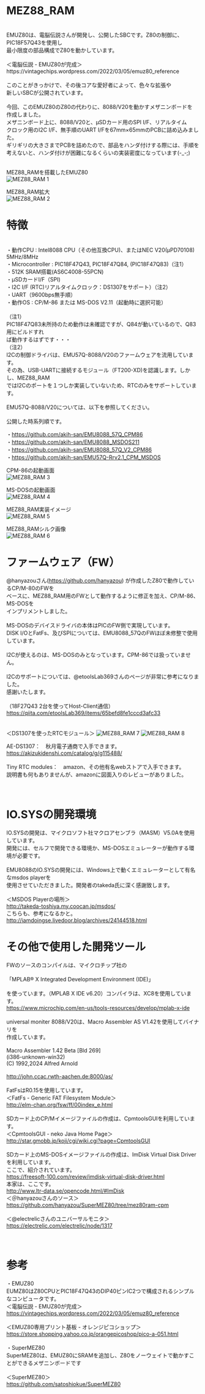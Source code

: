 # MEZ88_RAM<br>
<br>
EMUZ80は、電脳伝説さんが開発し、公開したSBCです。Z80の制御に、PIC18F57Q43を使用し<br>
最小限度の部品構成でZ80を動かしています。<br>
<br>
＜電脳伝説 - EMUZ80が完成＞  <br>
https://vintagechips.wordpress.com/2022/03/05/emuz80_reference  <br>
<br>
このことがきっかけで、その後コアな愛好者によって、色々な拡張や<br>
新しいSBCが公開されています。<br>
<br>
今回、このEMUZ80のZ80の代わりに、8088/V20を動かすメザニンボードを<br>
作成しました。<br>
メザニンボード上に、8088/V20と、μSDカード用のSPI I/F、リアルタイム<br>
クロック用のI2C I/F、無手順のUART I/Fを67mm×65mmのPCBに詰め込みました。<br>
ギリギリの大きさまでPCBを詰めたので、部品をハンダ付けする際には、手順を<br>
考えないと、ハンダ付けが困難になるくらいの実装密度になっています(-_-;)<br>
<br>

MEZ88_RAMを搭載したEMUZ80<br>
![MEZ88_RAM 1](photo/P1020561.JPG)

MEZ88_RAM拡大<br>
![MEZ88_RAM 2](photo/P1020564.JPG)

# 特徴<br>
<br>
・動作CPU : Intel8088 CPU（その他互換CPU)、またはNEC V20(μPD70108) 5MHz/8MHz<br>
・Microcontroller : PIC18F47Q43, PIC18F47Q84, (PIC18F47Q83)（注1）<br>
・512K SRAM搭載(AS6C4008-55PCN)<br>
・μSDカードI/F（SPI)<br>
・I2C I/F (RTC)リアルタイムクロック：DS1307をサポート）（注2）<br>
・UART（9600bps無手順）<br>
・動作OS : CP/M-86 または MS-DOS V2.11（起動時に選択可能）<br>
<br>
（注1）<br>
PIC18F47Q83未所持のため動作は未確認ですが、Q84が動いているので、Q83用にビルドすれ<br>
ば動作するはずです・・・<br>
（注2）<br>
I2Cの制御ドライバは、EMU57Q-8088/V20のファームウェアを流用しています。<br>
その為、USB-UARTに接続するモジュール（FT200-XD)を認識します。しかし、MEZ88_RAM<br>
ではI2Cのポートを１つしか実装していないため、RTCのみをサポートしています。<br>
<br>
EMU57Q-8088/V20については、以下を参照してください。<br>
<br>
公開した時系列順です。<br>

・https://github.com/akih-san/EMU8088_57Q_CPM86<br>
・https://github.com/akih-san/EMU8088_MSDOS211<br>
・https://github.com/akih-san/EMU8088_57Q_V2_CPM86<br>
・https://github.com/akih-san/EMU57Q-Rrv2.1_CPM_MSDOS<br>


CPM-86の起動画面<br>
![MEZ88_RAM 3](photo/cpm_open.png)

MS-DOSの起動画面<br>
![MEZ88_RAM 4](photo/msdos_open.png)


MEZ88_RAM実装イメージ<br>
![MEZ88_RAM 5](photo/094023.png)


MEZ88_RAMシルク画像<br>
![MEZ88_RAM 6](photo/093906.png)

# ファームウェア（FW）
@hanyazouさん(https://github.com/hanyazou) が作成したZ80で動作しているCP/M-80のFWを<br>
ベースに、MEZ88_RAM用のFWとして動作するように修正を加え、CP/M-86、MS-DOSを<br>
インプリメントしました。<br>
<br>
MS-DOSのデバイスドライバの本体はPICのFW側で実現しています。<br>
DISK I/OとFatFs、及びSPIについては、EMU8088_57QのFWほぼ未修整で使用しています。<br>
<br>
I2Cが使えるのは、MS-DOSのみとなっています。CPM-86では扱っていません。<br>
<br>
I2Cのサポートについては、@etoolsLab369さんのページが非常に参考になりました。<br>
感謝いたします。<br>
<br>
（18F27Q43 2台を使ってHost-Client通信）<br>
https://qiita.com/etoolsLab369/items/65befd8fe1cccd3afc33<br>
<br>
<br>
＜DS1307を使ったRTCモジュール＞
![MEZ88_RAM 7](photo/P1020512.JPG)
![MEZ88_RAM 8](photo/P1020513.JPG)

AE-DS1307：　秋月電子通商で入手できます。<br>
https://akizukidenshi.com/catalog/g/g115488/<br>
<br>
Tiny RTC modules：　amazon、その他有名webストアで入手できます。<br>
説明書も何もありませんが、amazonに図面入りのレビューがありました。<br>
<br>
<br>
# IO.SYSの開発環境
IO.SYSの開発は、マイクロソフト社マクロアセンブラ（MASM）V5.0Aを使用しています。<br>
開発には、セルフで開発できる環境か、MS-DOSエミュレーターが動作する環境が必要です。<br>
<br>
EMU8088のIO.SYSの開発には、Windows上で動くエミュレーターとして有名なmsdos playerを<br>
使用させていただきました。開発者のtakeda氏に深く感謝致します。<br>
<br>
＜MSDOS Playerの場所＞<br>
http://takeda-toshiya.my.coocan.jp/msdos/
<br>
こちらも、参考になるかと。<br>
http://iamdoingse.livedoor.blog/archives/24144518.html


# その他で使用した開発ツール
FWのソースのコンパイルは、マイクロチップ社の<br>
<br>
「MPLAB® X Integrated Development Environment (IDE)」<br>
<br>
を使っています。（MPLAB X IDE v6.20）コンパイラは、XC8を使用しています。<br>
https://www.microchip.com/en-us/tools-resources/develop/mplab-x-ide<br>
<br>
universal moniter 8088/V20は、Macro Assembler AS V1.42を使用してバイナリを<br>
作成しています。<br>
<br>
Macro Assembler 1.42 Beta [Bld 269]<br>
(i386-unknown-win32)<br>
(C) 1992,2024 Alfred Arnold<br>
<br>
http://john.ccac.rwth-aachen.de:8000/as/<br>
<br>
FatFsはR0.15を使用しています。<br>
＜FatFs - Generic FAT Filesystem Module＞<br>
http://elm-chan.org/fsw/ff/00index_e.html<br>
<br>
SDカード上のCP/Mイメージファイルの作成は、CpmtoolsGUIを利用しています。<br>
＜CpmtoolsGUI - neko Java Home Page＞<br>
http://star.gmobb.jp/koji/cgi/wiki.cgi?page=CpmtoolsGUI<br>
<br>
SDカード上のMS-DOSイメージファイルの作成は、ImDisk Virtual Disk Driverを利用しています。<br>
ここで、紹介されています。<br>
https://freesoft-100.com/review/imdisk-virtual-disk-driver.html
<br>
本家は、ここです。<br>
http://www.ltr-data.se/opencode.html/#ImDisk
<br>
＜＠hanyazouさんのソース＞<br>
https://github.com/hanyazou/SuperMEZ80/tree/mez80ram-cpm<br>
<br>
＜@electrelicさんのユニバーサルモニタ＞<br>
https://electrelic.com/electrelic/node/1317<br>
<br>
<br>
# 参考
・EMUZ80<br>
EUMZ80はZ80CPUとPIC18F47Q43のDIP40ピンIC2つで構成されるシンプルなコンピュータです。<br>
＜電脳伝説 - EMUZ80が完成＞  <br>
https://vintagechips.wordpress.com/2022/03/05/emuz80_reference  <br>
<br>
＜EMUZ80専用プリント基板 - オレンジピコショップ＞  <br>
https://store.shopping.yahoo.co.jp/orangepicoshop/pico-a-051.html<br>
<br>
・SuperMEZ80<br>
SuperMEZ80は、EMUZ80にSRAMを追加し、Z80をノーウェイトで動かすことができるメザニンボードです<br>
<br>
＜SuperMEZ80＞<br>
https://github.com/satoshiokue/SuperMEZ80<br>
<br>
